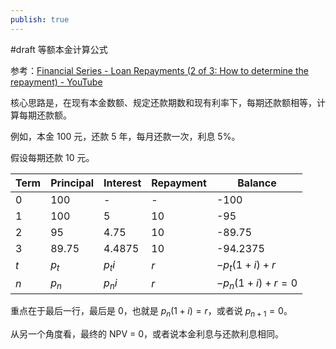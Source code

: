 ```yaml
---
publish: true
---
```


#draft 等额本金计算公式

参考：[Financial Series - Loan Repayments (2 of 3: How to determine the repayment) - YouTube](https://www.youtube.com/watch?v=NvbmRu6RhPU)

核心思路是，在现有本金数额、规定还款期数和现有利率下，每期还款额相等，计算每期还款额。

例如，本金 100 元，还款 5 年，每月还款一次，利息 5%。

假设每期还款 10 元。

| Term | Principal | Interest | Repayment | Balance              |
| ---- | --------- | -------- | --------- | -------------------- |
| 0    | 100       | -        | -         | -100                 |
| 1    | 100       | 5        | 10        | -95                  |
| 2    | 95        | 4.75     | 10        | -89.75               |
| 3    | 89.75     | 4.4875   | 10        | -94.2375             |
| $t$  | $p_t$     | $p_t i$  | $r$       | $- p_t(1+i) + r$     |
| $n$  | $p_n$     | $p_n i$  | $r$       | $- p_n(1+i) + r = 0$ |

重点在于最后一行，最后是 0，也就是 $p_n(1+i) = r$，或者说 $p_{n+1}=0$。

从另一个角度看，最终的 NPV = 0，或者说本金利息与还款利息相同。